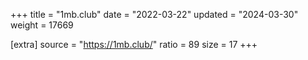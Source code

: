 +++
title = "1mb.club"
date = "2022-03-22"
updated = "2024-03-30"
weight = 17669

[extra]
source = "https://1mb.club/"
ratio = 89
size = 17
+++
